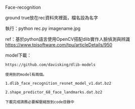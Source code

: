 Face-recognition


ground true放在rec資料夾裡面，檔名設為名字

執行：python rec.py imagename.jpg

ref：基於python語言使用OpenCV搭配dlib實作人臉偵測與辨識  https://www.tpisoftware.com/tpu/articleDetails/950

model下載：

    https://github.com/davisking/dlib-models

    使用到的model有兩個。

    1.dlib_face_recognition_resnet_model_v1.dat.bz2

    2.shape_predictor_68_face_landmarks.dat.bz2

    下載完成請務必要解壓縮放到code目錄中





 